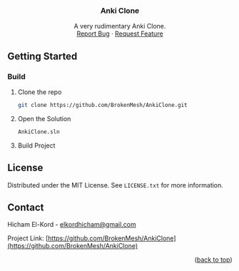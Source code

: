 <a name="readme-top"></a>

<div align="center">
<h3 align="center">Anki Clone</h3>

  <p align="center">
    A very rudimentary Anki Clone.
    <br />
    <a href="https://github.com/BrokenMesh/AnkiClone/issues">Report Bug</a>
    ·
    <a href="https://github.com/BrokenMesh/AnkiCloneissues">Request Feature</a>
  </p>
</div>

<!-- GETTING STARTED -->
## Getting Started

### Build
1. Clone the repo
   ```sh
   git clone https://github.com/BrokenMesh/AnkiClone.git
   ```
2. Open the Solution
   ```sh
   AnkiClone.sln
   ```
3. Build Project

<!-- LICENSE -->
## License

Distributed under the MIT License. See `LICENSE.txt` for more information.

<!-- CONTACT -->
## Contact

Hicham El-Kord - elkordhicham@gmail.com

Project Link: [https://github.com/BrokenMesh/AnkiClone](https://github.com/BrokenMesh/AnkiClone)

<p align="right">(<a href="#readme-top">back to top</a>)</p>
